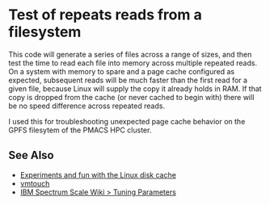 # Test of repeats reads from a filesystem

This code will generate a series of files across a range of sizes, and then
test the time to read each file into memory across multiple repeated reads.  On
a system with memory to spare and a page cache configured as expected,
subsequent reads will be much faster than the first read for a given file,
because Linux will supply the copy it already holds in RAM.  If that copy is
dropped from the cache (or never cached to begin with) there will be no speed
difference across repeated reads.

I used this for troubleshooting unexpected page cache behavior on the GPFS
filesytem of the PMACS HPC cluster.

## See Also

 * [Experiments and fun with the Linux disk cache](https://www.linuxatemyram.com/play.html)
 * [vmtouch](https://hoytech.com/vmtouch/)
 * [IBM Spectrum Scale Wiki > Tuning Parameters](https://www.ibm.com/developerworks/community/wikis/home?lang=en#!/wiki/General%20Parallel%20File%20System%20%28GPFS%29/page/Tuning%20Parameters)
